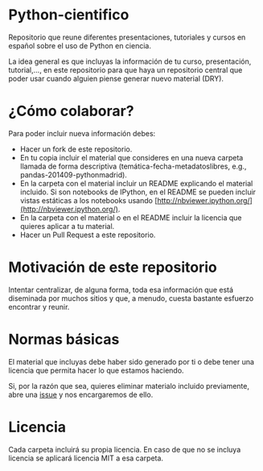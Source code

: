 Python-cientifico
=================

Repositorio que reune diferentes presentaciones, tutoriales y cursos en español sobre el uso de Python en ciencia.

La idea general es que incluyas la información de tu curso, presentación, tutorial,..., en este repositorio para que haya un repositorio central que poder usar cuando alguien piense generar nuevo material (DRY).

¿Cómo colaborar?
================

Para poder incluir nueva información debes:

* Hacer un fork de este repositorio.
* En tu copia incluir el material que consideres en una nueva carpeta llamada de forma descriptiva (temática-fecha-metadatoslibres, e.g., pandas-201409-pythonmadrid). 
* En la carpeta con el material incluir un README explicando el material incluido. Si son notebooks de IPython, en el README se pueden incluir vistas estáticas a los notebooks usando [http://nbviewer.ipython.org/](http://nbviewer.ipython.org/).
* En la carpeta con el material o en el README incluir la licencia que quieres aplicar a tu material.
* Hacer un Pull Request a este repositorio.

Motivación de este repositorio
==============================

Intentar centralizar, de alguna forma, toda esa información que está diseminada por muchos sitios y que, a menudo, cuesta bastante esfuerzo encontrar y reunir.

Normas básicas
==============

El material que incluyas debe haber sido generado por ti o debe tener una licencia que permita hacer lo que estamos haciendo.

Si, por la razón que sea, quieres eliminar materialo incluido previamente, abre una [issue](https://github.com/Python-en-ciencia/Python-cientifico/issues) y nos encargaremos de ello.

Licencia
========

Cada carpeta incluirá su propia licencia. En caso de que no se incluya licencia se aplicará licencia MIT a esa carpeta.
